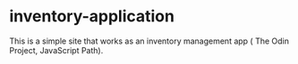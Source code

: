 # inventory-application
This is a simple site that works as an inventory management app ( The Odin Project, JavaScript Path).
